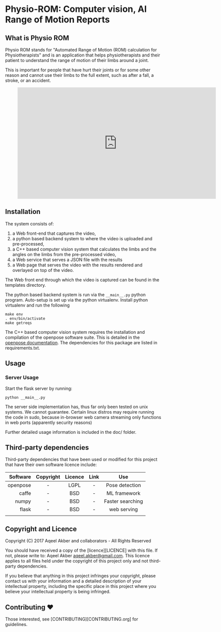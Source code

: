 # Physio-ROM: Computer vision, AI Range of Motion Reports

## What is Physio ROM

Physio ROM stands for "Automated Range of Motion (ROM) calculation for
Physiotherapists" and is an application that helps physiotherapists and their
patient to understand the range of motion of their limbs around a joint.

This is important for people that have hurt their joints or for some other
reason and cannot use their limbs to the full extent, such as after a fall,
a stroke, or an accident.

<dd><iframe width="640" height="360" src="https://www.youtube.com/embed/6p6oaIISKdM" frameborder="0" gesture="media" allowfullscreen></iframe></dd>

## Installation

The system consists of:
1. a Web front-end that captures the video,
2. a python based backend system to where the video is uploaded and pre-processed,
3. a C++ based computer vision system that calculates the limbs and the angles
on the limbs from the pre-processed video,
4. a Web service that serves a JSON file with the results
5. a Web page that serves the video with the results rendered and overlayed on top of the video.

The Web front end through which the video is captured can be found in the templates directory.

The python based backend system is run via the ```__main__.py``` python program.
Auto-setup is set up via the python virtualenv. Install python virtualenv and run the
following

```
make env
. env/bin/activate
make getreqs
```

The C++ based computer vision system requires the installation and compilation
of the openpose software suite. This is detailed in the [openpose
documentation](https://github.com/CMU-Perceptual-Computing-Lab/openpose/tree/master/doc).
The dependencies for this package are listed in requirements.txt.

## Usage

### Server Usage
Start the flask server by running:

```
python __main__.py
```

The server side implementation has, thus far only been tested on unix systems. We
cannot guarantee. Certain linux distros may require running the code in sudo, because 
in-browser web camera streaming only functions in web ports (apparently security reasons)



Further detailed usage information is included in the doc/ folder.

## Third-party dependencies

Third-party dependencies that have been used or modified for this
project that have their own software licence include:

| Software | Copyright | Licence | Link | Use              |
 ---------:|:---------:|:-------:|:----:|:----------------:|
| openpose | -         | LGPL    | -    | Pose detection   |
| caffe    | -         | BSD     | -    | ML framework     |
| numpy    | -         | BSD     | -    | Faster searching |
| flask    | -         | BSD     | -    | web serving      |
|          |           |         |      |                  |

## Copyright and Licence
Copyright (C) 2017 Aqeel Akber and collaborators - All Rights Reserved

You should have received a copy of the [licence][LICENCE] with this file. If not,
please write to: Aqeel Akber <aqeel.akber@gmail.com>. This licence
applies to all files held under the copyright of this project
only and not third-party dependencies.

If you believe that anything in this project infringes your
copyright, please contact us with your information and a detailed
description of your intellectual property, including the specific
place in this project where you believe your intellectual property is
being infringed.

## Contributing ♥

Those interested, see [CONTRIBUTING][CONTRIBUTING.org] for guidelines.
